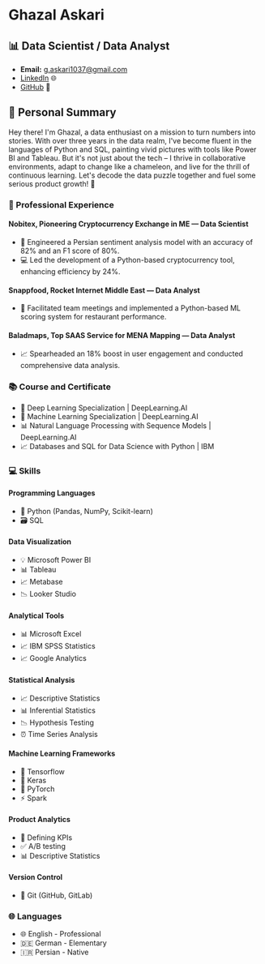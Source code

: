 # Ghazal Askari
## 📊 Data Scientist / Data Analyst
- **Email:** g.askari1037@gmail.com
- [LinkedIn]([LinkedIn_link](https://www.linkedin.com/in/ghazal-askari/)) 🌐
- [GitHub]([GitHub_link](https://github.com/ghaskari)) 🔗

## 🌟 Personal Summary
Hey there! I'm Ghazal, a data enthusiast on a mission to turn numbers into stories. With over three years in the data realm, I've become fluent in the languages of Python and SQL, painting vivid pictures with tools like Power BI and Tableau. But it's not just about the tech – I thrive in collaborative environments, adapt to change like a chameleon, and live for the thrill of continuous learning. Let's decode the data puzzle together and fuel some serious product growth! 🚀


### 💼 Professional Experience

#### Nobitex, Pioneering Cryptocurrency Exchange in ME — Data Scientist 
- 🚀 Engineered a Persian sentiment analysis model with an accuracy of 82% and an F1 score of 80%.
- 💻 Led the development of a Python-based cryptocurrency tool, enhancing efficiency by 24%.

#### Snappfood, Rocket Internet Middle East — Data Analyst
- 🤝 Facilitated team meetings and implemented a Python-based ML scoring system for restaurant performance.

#### Baladmaps, Top SAAS Service for MENA Mapping — Data Analyst
- 📈 Spearheaded an 18% boost in user engagement and conducted comprehensive data analysis.


### 📚 Course and Certificate
- 🧠 Deep Learning Specialization | DeepLearning.AI
- 🤖 Machine Learning Specialization | DeepLearning.AI
- 📊 Natural Language Processing with Sequence Models | DeepLearning.AI
- 📈 Databases and SQL for Data Science with Python | IBM

### 💻 Skills
#### Programming Languages
- 🐍 Python (Pandas, NumPy, Scikit-learn)
- 🗃️ SQL 

#### Data Visualization
- 💡 Microsoft Power BI 
- 📊 Tableau 
- 📈 Metabase 
- 📉 Looker Studio

#### Analytical Tools
- 📊 Microsoft Excel 
- 📈 IBM SPSS Statistics 
- 📈 Google Analytics 

#### Statistical Analysis
- 📈 Descriptive Statistics 
- 📊 Inferential Statistics 
- 📉 Hypothesis Testing 
- ⏰ Time Series Analysis 

#### Machine Learning Frameworks
- 🧠 Tensorflow 
- 🧠 Keras 
- 🧠 PyTorch  
- ⚡ Spark 

#### Product Analytics 
- 🎯 Defining KPIs 
- ✅ A/B testing 
- 📊 Descriptive Statistics   

#### Version Control
- 🔄 Git (GitHub, GitLab)

### 🌐 Languages
- 🌐 English - Professional 
- 🇩🇪 German - Elementary
- 🇮🇷 Persian - Native
